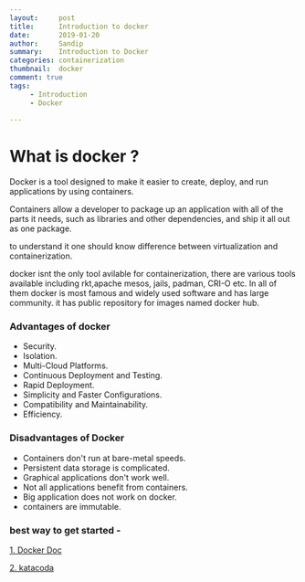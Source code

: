 ```yaml
---
layout:     post
title:      Introduction to docker 
date:       2019-01-20
author:     Sandip 
summary:    Introduction to Docker 
categories: containerization
thumbnail:  docker
comment: true
tags:
     - Introduction 
     - Docker 
  
---
```


# What is docker ?

Docker is a tool designed to make it easier to create, deploy, and run applications by using containers. 

Containers allow a developer to package up an application with all of the parts it needs, such as libraries and other dependencies, and ship it all out as one package.

to understand it one should know difference between virtualization and containerization. 

docker isnt the only tool avilable for containerization, there are various tools available including rkt,apache mesos, jails, padman, CRI-O etc. In all of them docker is most famous and widely used software and has large community. it has public repository for images named docker hub.


### Advantages of docker 

* Security.
* Isolation.
* Multi-Cloud Platforms.
* Continuous Deployment and Testing.
* Rapid Deployment.
* Simplicity and Faster Configurations.
* Compatibility and Maintainability.
* Efficiency.

### Disadvantages of Docker

* Containers don't run at bare-metal speeds.
* Persistent data storage is complicated.
* Graphical applications don't work well.
* Not all applications benefit from containers.
* Big application does not work on docker.
* containers are immutable.


### best way to get started -

[1. Docker Doc][1]

[2. katacoda ][2]

[1]: https://www.docker.com/tryit/

[2]: https://www.katacoda.com/

